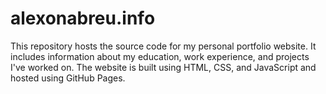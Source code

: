# alexonabreu.info
This repository hosts the source code for my personal portfolio website. It includes information about my education, work experience, and projects I've worked on. The website is built using HTML, CSS, and JavaScript and hosted using GitHub Pages.

